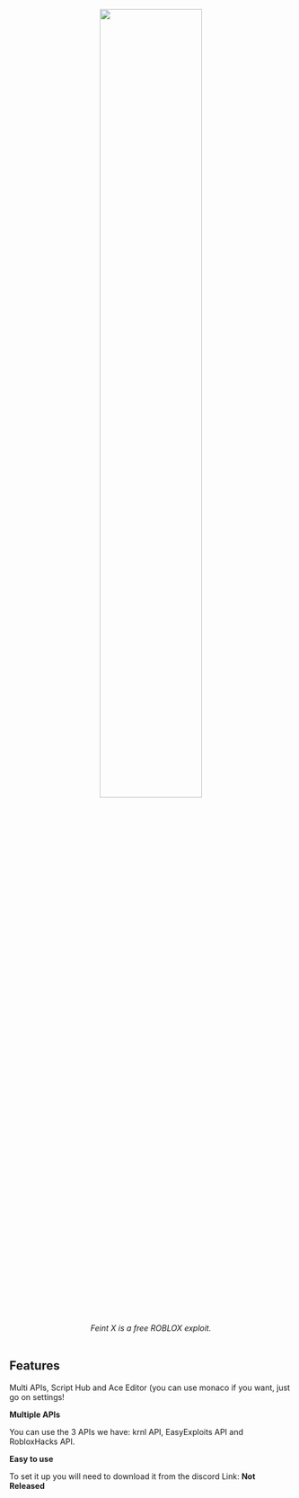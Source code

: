 <p align="center">
<img src="https://cdn.discordapp.com/attachments/757984564617543742/840361444440145920/FeintX.png" width="60%"><br><i>Feint X is a free ROBLOX exploit.</i>
<br><br>
</p>

## Features

Multi APIs, Script Hub and Ace Editor (you can use monaco if you want, just go on settings!

**Multiple APIs**

You can use the 3 APIs we have: krnl API, EasyExploits API and RobloxHacks API.

**Easy to use**

To set it up you will need to download it from the discord
Link: **Not Released**
